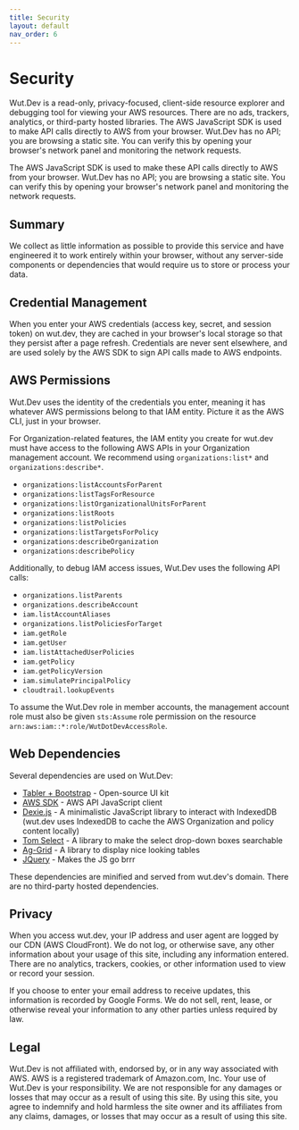 ```yaml
---
title: Security
layout: default
nav_order: 6
---
```


# Security
Wut.Dev is a read-only, privacy-focused, client-side resource explorer and debugging tool for viewing your AWS resources. There are no ads, trackers, analytics, or third-party hosted libraries. The AWS JavaScript SDK is used to make API calls directly to AWS from your browser. Wut.Dev has no API; you are browsing a static site. You can verify this by opening your browser's network panel and monitoring the network requests.

The AWS JavaScript SDK is used to make these API calls directly to AWS from your browser. Wut.Dev has no API; you are browsing a static site. You can verify this by opening your browser's network panel and monitoring the network requests.

## Summary
We collect as little information as possible to provide this service and have engineered it to work entirely within your browser, without any server-side components or dependencies that would require us to store or process your data.

## Credential Management
When you enter your AWS credentials (access key, secret, and session token) on wut.dev, they are cached in your browser's local storage so that they persist after a page refresh. Credentials are never sent elsewhere, and are used solely by the AWS SDK to sign API calls made to AWS endpoints.

## AWS Permissions

Wut.Dev uses the identity of the credentials you enter, meaning it has whatever AWS permissions belong to that IAM entity. Picture it as the AWS CLI, just in your browser.

For Organization-related features, the IAM entity you create for wut.dev must have access to the following AWS APIs in your Organization management account. We recommend using `organizations:list*` and `organizations:describe*`.

* `organizations:listAccountsForParent`
* `organizations:listTagsForResource`
* `organizations:listOrganizationalUnitsForParent`
* `organizations:listRoots`
* `organizations:listPolicies`
* `organizations:listTargetsForPolicy`
* `organizations:describeOrganization`
* `organizations:describePolicy`

Additionally, to debug IAM access issues, Wut.Dev uses the following API calls:

* `organizations.listParents`
* `organizations.describeAccount`
* `iam.listAccountAliases`
* `organizations.listPoliciesForTarget`
* `iam.getRole`
* `iam.getUser`
* `iam.listAttachedUserPolicies`
* `iam.getPolicy`
* `iam.getPolicyVersion`
* `iam.simulatePrincipalPolicy`
* `cloudtrail.lookupEvents`

To assume the Wut.Dev role in member accounts, the management account role must also be given `sts:Assume` role permission on the resource `arn:aws:iam::*:role/WutDotDevAccessRole`.

## Web Dependencies
Several dependencies are used on Wut.Dev:

* [Tabler + Bootstrap](https://tabler.io/) - Open-source UI kit
* [AWS SDK](https://docs.aws.amazon.com/AWSJavaScriptSDK/latest/) - AWS API JavaScript client
* [Dexie.js](https://dexie.org/) - A minimalistic JavaScript library to interact with IndexedDB (wut.dev uses IndexedDB to cache the AWS Organization and policy content locally)
* [Tom Select](https://tom-select.js.org/) - A library to make the select drop-down boxes searchable
* [Ag-Grid](https://www.ag-grid.com/) - A library to display nice looking tables
* [JQuery](https://jquery.com/) - Makes the JS go brrr

These dependencies are minified and served from wut.dev's domain. There are no third-party hosted dependencies.

## Privacy
When you access wut.dev, your IP address and user agent are logged by our CDN (AWS CloudFront). We do not log, or otherwise save, any other information about your usage of this site, including any information entered. There are no analytics, trackers, cookies, or other information used to view or record your session.

If you choose to enter your email address to receive updates, this information is recorded by Google Forms. We do not sell, rent, lease, or otherwise reveal your information to any other parties unless required by law.

## Legal
Wut.Dev is not affiliated with, endorsed by, or in any way associated with AWS. AWS is a registered trademark of Amazon.com, Inc. Your use of Wut.Dev is your responsibility. We are not responsible for any damages or losses that may occur as a result of using this site. By using this site, you agree to indemnify and hold harmless the site owner and its affiliates from any claims, damages, or losses that may occur as a result of using this site.